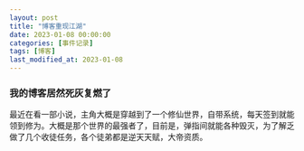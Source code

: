 ```yaml
---
layout: post
title: "博客重现江湖"
date: 2023-01-08 00:00:00
categories: [事件记录]
tags: [博客]
last_modified_at: 2023-01-08
---
```


### 我的博客居然死灰复燃了

最近在看一部小说，主角大概是穿越到了一个修仙世界，自带系统，每天签到就能领到修为。大概是那个世界的最强者了，目前是，弹指间就能各种毁灭，为了解乏做了几个收徒任务，各个徒弟都是逆天天赋，大帝资质。